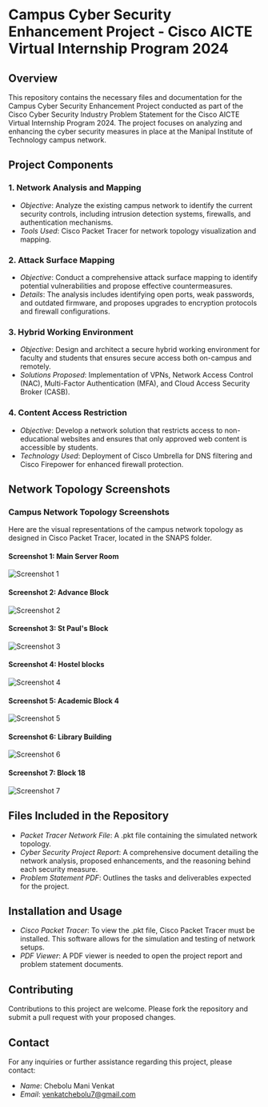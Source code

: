 # Campus Cyber Security Enhancement Project - Cisco AICTE Virtual Internship Program 2024

## Overview

This repository contains the necessary files and documentation for the Campus Cyber Security Enhancement Project conducted as part of the Cisco Cyber Security Industry Problem Statement for the Cisco AICTE Virtual Internship Program 2024. The project focuses on analyzing and enhancing the cyber security measures in place at the Manipal Institute of Technology campus network.

## Project Components

### 1. Network Analysis and Mapping

- *Objective*: Analyze the existing campus network to identify the current security controls, including intrusion detection systems, firewalls, and authentication mechanisms.
- *Tools Used*: Cisco Packet Tracer for network topology visualization and mapping.

### 2. Attack Surface Mapping

- *Objective*: Conduct a comprehensive attack surface mapping to identify potential vulnerabilities and propose effective countermeasures.
- *Details*: The analysis includes identifying open ports, weak passwords, and outdated firmware, and proposes upgrades to encryption protocols and firewall configurations.

### 3. Hybrid Working Environment

- *Objective*: Design and architect a secure hybrid working environment for faculty and students that ensures secure access both on-campus and remotely.
- *Solutions Proposed*: Implementation of VPNs, Network Access Control (NAC), Multi-Factor Authentication (MFA), and Cloud Access Security Broker (CASB).

### 4. Content Access Restriction

- *Objective*: Develop a network solution that restricts access to non-educational websites and ensures that only approved web content is accessible by students.
- *Technology Used*: Deployment of Cisco Umbrella for DNS filtering and Cisco Firepower for enhanced firewall protection.

## Network Topology Screenshots

### Campus Network Topology Screenshots

Here are the visual representations of the campus network topology as designed in Cisco Packet Tracer, located in the SNAPS folder.

#### Screenshot 1: Main Server Room

![Screenshot 1](SNAPS/1.png)

#### Screenshot 2: Advance Block

![Screenshot 2](SNAPS/2.png)

#### Screenshot 3: St Paul's Block

![Screenshot 3](SNAPS/3.png)

#### Screenshot 4: Hostel blocks

![Screenshot 4](SNAPS/4.png)

#### Screenshot 5: Academic Block 4

![Screenshot 5](SNAPS/5.png)

#### Screenshot 6: Library Building

![Screenshot 6](SNAPS/6.png)

#### Screenshot 7: Block 18

![Screenshot 7](SNAPS/8.png)

## Files Included in the Repository

- *Packet Tracer Network File*: A .pkt file containing the simulated network topology.
- *Cyber Security Project Report*: A comprehensive document detailing the network analysis, proposed enhancements, and the reasoning behind each security measure.
- *Problem Statement PDF*: Outlines the tasks and deliverables expected for the project.

## Installation and Usage

- *Cisco Packet Tracer*: To view the .pkt file, Cisco Packet Tracer must be installed. This software allows for the simulation and testing of network setups.
- *PDF Viewer*: A PDF viewer is needed to open the project report and problem statement documents.

## Contributing

Contributions to this project are welcome. Please fork the repository and submit a pull request with your proposed changes.

## Contact

For any inquiries or further assistance regarding this project, please contact:

- *Name*: Chebolu Mani Venkat
- *Email*: [venkatchebolu7@gmail.com](mailto:venkatchebolu7@gmail.com)
